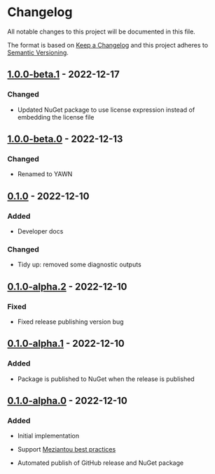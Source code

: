 # Changelog

All notable changes to this project will be documented in this file.

The format is based on [Keep a Changelog](http://keepachangelog.com/)
and this project adheres to [Semantic Versioning](http://semver.org/).

## [1.0.0-beta.1] - 2022-12-17

### Changed

- Updated NuGet package to use license expression instead of embedding the license file

## [1.0.0-beta.0] - 2022-12-13

### Changed

- Renamed to YAWN

## [0.1.0] - 2022-12-10

### Added

- Developer docs

### Changed

- Tidy up: removed some diagnostic outputs

## [0.1.0-alpha.2] - 2022-12-10

### Fixed

- Fixed release publishing version bug

## [0.1.0-alpha.1] - 2022-12-10

### Added

- Package is published to NuGet when the release is published

## [0.1.0-alpha.0] - 2022-12-10

### Added

- Initial implementation

- Support [Meziantou best practices](https://www.meziantou.net/ensuring-best-practices-for-nuget-packages.htm)

- Automated publish of GitHub release and NuGet package

[1.0.0-beta.1]: https://github.com/richtea/YAWN/compare/v1.0.0-beta.0...v1.0.0-beta.1

[1.0.0-beta.0]: https://github.com/richtea/YAWN/compare/v0.1.0...v1.0.0-beta.0

[0.1.0]: https://github.com/richtea/YAWN/compare/v0.1.0-alpha.2...v0.1.0

[0.1.0-alpha.2]: https://github.com/richtea/YAWN/compare/v0.1.0-alpha.1...v0.1.0-alpha.2

[0.1.0-alpha.1]: https://github.com/richtea/YAWN/compare/v0.1.0-alpha.0...v0.1.0-alpha.1

[0.1.0-alpha.0]: https://github.com/richtea/YAWN/releases/tag/v0.1.0-alpha.0
